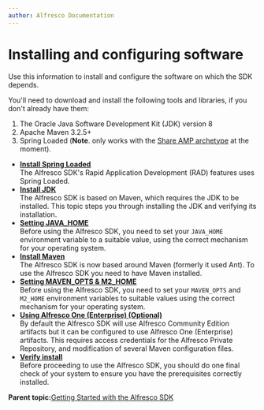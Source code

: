 ```yaml
---
author: Alfresco Documentation
---
```


# Installing and configuring software

Use this information to install and configure the software on which the SDK depends.

You'll need to download and install the following tools and libraries, if you don't already have them:

1.  The Oracle Java Software Development Kit \(JDK\) version 8
2.  Apache Maven 3.2.5+
3.  Spring Loaded \(**Note**. only works with the [Share AMP archetype](alfresco-sdk-archetypes-share-amp.md) at the moment\).

-   **[Install Spring Loaded](../tasks/alfresco-sdk-install-spring-loaded.md)**  
The Alfresco SDK's Rapid Application Development \(RAD\) features uses Spring Loaded.
-   **[Install JDK](../tasks/alfresco-sdk-install-java.md)**  
The Alfresco SDK is based on Maven, which requires the JDK to be installed. This topic steps you through installing the JDK and verifying its installation.
-   **[Setting JAVA\_HOME](../tasks/alfresco-sdk-install-java-home.md)**  
Before using the Alfresco SDK, you need to set your `JAVA_HOME` environment variable to a suitable value, using the correct mechanism for your operating system.
-   **[Install Maven](../tasks/alfresco-sdk-install-maven.md)**  
The Alfresco SDK is now based around Maven \(formerly it used Ant\). To use the Alfresco SDK you need to have Maven installed.
-   **[Setting MAVEN\_OPTS & M2\_HOME](../tasks/alfresco-sdk-install-maven-opts.md)**  
Before using the Alfresco SDK, you need to set your `MAVEN_OPTS` and `M2_HOME` environment variables to suitable values using the correct mechanism for your operating system.
-   **[Using Alfresco One \(Enterprise\) \(Optional\)](../concepts/alfresco-sdk-using-enterprise-edition.md)**  
By default the Alfresco SDK will use Alfresco Community Edition artifacts but it can be configured to use Alfresco One \(Enterprise\) artifacts. This requires access credentials for the Alfresco Private Repository, and modification of several Maven configuration files.
-   **[Verify install](../tasks/alfresco-sdk-install-verify-install.md)**  
Before proceeding to use the Alfresco SDK, you should do one final check of your system to ensure you have the prerequisites correctly installed.

**Parent topic:**[Getting Started with the Alfresco SDK](../concepts/alfresco-sdk-getting-started.md)

